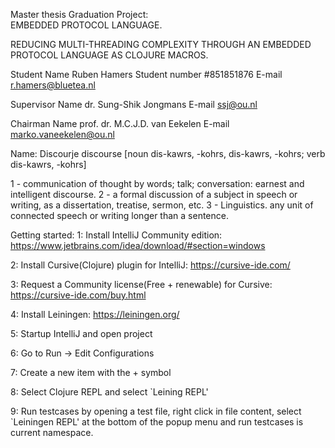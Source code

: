 Master thesis Graduation Project: 	
EMBEDDED PROTOCOL LANGUAGE.

REDUCING MULTI-THREADING COMPLEXITY THROUGH AN EMBEDDED PROTOCOL LANGUAGE AS CLOJURE MACROS.

Student Name 	 	Ruben Hamers
Student number 		#851851876
E-mail 				r.hamers@bluetea.nl

Supervisor Name 	dr. Sung-Shik Jongmans
E-mail 				ssj@ou.nl

Chairman Name 		prof. dr. M.C.J.D. van Eekelen
E-mail 				marko.vaneekelen@ou.nl

Name: Discourje
discourse [noun dis-kawrs, -kohrs, dis-kawrs, -kohrs; verb dis-kawrs, -kohrs]

1 - communication of thought by words; talk; conversation: earnest and intelligent discourse.
2 - a formal discussion of a subject in speech or writing, as a dissertation, treatise, sermon, etc.
3 - Linguistics. any unit of connected speech or writing longer than a sentence.

Getting started:
1: Install IntelliJ Community edition: https://www.jetbrains.com/idea/download/#section=windows 

2: Install Cursive(Clojure) plugin for IntelliJ: https://cursive-ide.com/

3: Request a Community license(Free + renewable) for Cursive: https://cursive-ide.com/buy.html

4: Install Leiningen: https://leiningen.org/

5: Startup IntelliJ and open project

6: Go to Run -> Edit Configurations

7: Create a new item with the + symbol

8: Select Clojure REPL and select `Leining REPL'

9: Run testcases by opening a test file, right click in file content, select `Leiningen REPL' at the bottom of the popup menu and run testcases is current namespace.
